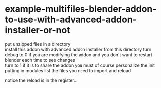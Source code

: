# example-multifiles-blender-addon-to-use-with-advanced-addon-installer-or-not

put unzipped files in a directory  
install this addon with advanced addon installer from this directory
turn debug to 0 if you are modifying the addon and you don't want to restart blender each time to see changes  
turn to 1 if it is to share the addon
you must of course personalize the init putting in modules list the files you need to import and reload

notice the reload is in the register...
